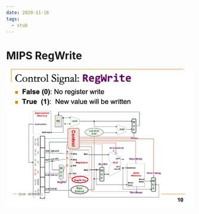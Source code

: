 ```yaml
---
date: 2020-11-16
tags: 
  - stub
---
```


# MIPS RegWrite

![](./static/mips-regwrite-ctrl-signal.png)

